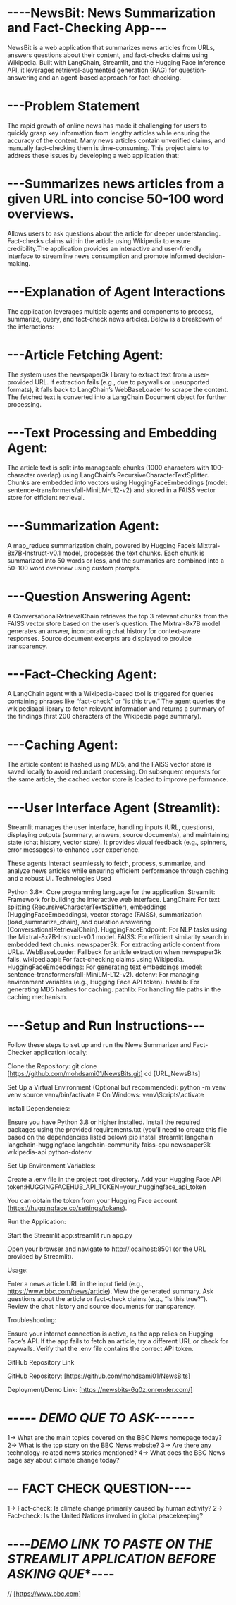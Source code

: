 # ----NewsBit: News Summarization and Fact-Checking App---

NewsBit is a web application that summarizes news articles from URLs, answers questions about their content, and fact-checks claims using Wikipedia. Built with LangChain, Streamlit, and the Hugging Face Inference API, it leverages retrieval-augmented generation (RAG) for question-answering and an agent-based approach for fact-checking.


# ---Problem Statement
The rapid growth of online news has made it challenging for users to quickly grasp key information from lengthy articles while ensuring the accuracy of the content. Many news articles contain unverified claims, and manually fact-checking them is time-consuming. This project aims to address these issues by developing a web application that:

# ---Summarizes news articles from a given URL into concise 50-100 word overviews.
Allows users to ask questions about the article for deeper understanding.
Fact-checks claims within the article using Wikipedia to ensure credibility.The application provides an interactive and user-friendly interface to streamline news consumption and promote informed decision-making.

# ---Explanation of Agent Interactions
The application leverages multiple agents and components to process, summarize, query, and fact-check news articles. Below is a breakdown of the interactions:

# ---Article Fetching Agent:

The system uses the newspaper3k library to extract text from a user-provided URL. If extraction fails (e.g., due to paywalls or unsupported formats), it falls back to LangChain’s WebBaseLoader to scrape the content.
The fetched text is converted into a LangChain Document object for further processing.


# ---Text Processing and Embedding Agent:

The article text is split into manageable chunks (1000 characters with 100-character overlap) using LangChain’s RecursiveCharacterTextSplitter.
Chunks are embedded into vectors using HuggingFaceEmbeddings (model: sentence-transformers/all-MiniLM-L12-v2) and stored in a FAISS vector store for efficient retrieval.


# ---Summarization Agent:

A map_reduce summarization chain, powered by Hugging Face’s Mixtral-8x7B-Instruct-v0.1 model, processes the text chunks.
Each chunk is summarized into 50 words or less, and the summaries are combined into a 50-100 word overview using custom prompts.


# ---Question Answering Agent:

A ConversationalRetrievalChain retrieves the top 3 relevant chunks from the FAISS vector store based on the user’s question.
The Mixtral-8x7B model generates an answer, incorporating chat history for context-aware responses.
Source document excerpts are displayed to provide transparency.


# ---Fact-Checking Agent:

A LangChain agent with a Wikipedia-based tool is triggered for queries containing phrases like “fact-check” or “is this true.”
The agent queries the wikipediaapi library to fetch relevant information and returns a summary of the findings (first 200 characters of the Wikipedia page summary).


# ---Caching Agent:

The article content is hashed using MD5, and the FAISS vector store is saved locally to avoid redundant processing.
On subsequent requests for the same article, the cached vector store is loaded to improve performance.


# ---User Interface Agent (Streamlit):

Streamlit manages the user interface, handling inputs (URL, questions), displaying outputs (summary, answers, source documents), and maintaining state (chat history, vector store).
It provides visual feedback (e.g., spinners, error messages) to enhance user experience.



These agents interact seamlessly to fetch, process, summarize, and analyze news articles while ensuring efficient performance through caching and a robust UI.
Technologies Used

Python 3.8+: Core programming language for the application.
Streamlit: Framework for building the interactive web interface.
LangChain: For text splitting (RecursiveCharacterTextSplitter), embeddings (HuggingFaceEmbeddings), vector storage (FAISS), summarization (load_summarize_chain), and question answering (ConversationalRetrievalChain).
HuggingFaceEndpoint: For NLP tasks using the Mixtral-8x7B-Instruct-v0.1 model.
FAISS: For efficient similarity search in embedded text chunks.
newspaper3k: For extracting article content from URLs.
WebBaseLoader: Fallback for article extraction when newspaper3k fails.
wikipediaapi: For fact-checking claims using Wikipedia.
HuggingFaceEmbeddings: For generating text embeddings (model: sentence-transformers/all-MiniLM-L12-v2).
dotenv: For managing environment variables (e.g., Hugging Face API token).
hashlib: For generating MD5 hashes for caching.
pathlib: For handling file paths in the caching mechanism.

# ---Setup and Run Instructions---
Follow these steps to set up and run the News Summarizer and Fact-Checker application locally:

Clone the Repository:
git clone [https://github.com/mohdsami01/NewsBits.git]
cd [URL_NewsBits]


Set Up a Virtual Environment (Optional but recommended):
python -m venv venv
source venv/bin/activate  # On Windows: venv\Scripts\activate


Install Dependencies:

Ensure you have Python 3.8 or higher installed.
Install the required packages using the provided requirements.txt (you’ll need to create this file based on the dependencies listed below):pip install streamlit langchain langchain-huggingface langchain-community faiss-cpu newspaper3k wikipedia-api python-dotenv




Set Up Environment Variables:

Create a .env file in the project root directory.
Add your Hugging Face API token:HUGGINGFACEHUB_API_TOKEN=your_huggingface_api_token


You can obtain the token from your Hugging Face account (https://huggingface.co/settings/tokens).


Run the Application:

Start the Streamlit app:streamlit run app.py


Open your browser and navigate to http://localhost:8501 (or the URL provided by Streamlit).


Usage:

Enter a news article URL in the input field (e.g., https://www.bbc.com/news/article).
View the generated summary.
Ask questions about the article or fact-check claims (e.g., “Is this true?”).
Review the chat history and source documents for transparency.


Troubleshooting:

Ensure your internet connection is active, as the app relies on Hugging Face’s API.
If the app fails to fetch an article, try a different URL or check for paywalls.
Verify that the .env file contains the correct API token.



GitHub Repository Link

GitHub Repository: [https://github.com/mohdsami01/NewsBits]

Deployment/Demo Link: [https://newsbits-6q0z.onrender.com/]



# ***----- DEMO QUE TO ASK-------***


1-> What are the main topics covered on the BBC News homepage today?
2-> What is the top story on the BBC News website?
3-> Are there any technology-related news stories mentioned?
4-> What does the BBC News page say about climate change today?

# **-- FACT CHECK QUESTION----**

1-> Fact-check: Is climate change primarily caused by human activity?
2-> Fact-check: Is the United Nations involved in global peacekeeping?

# ----***DEMO LINK TO PASTE ON THE STREAMLIT APPLICATION BEFORE ASKING QUE****----
// [https://www.bbc.com]